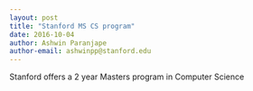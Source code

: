 ```yaml
---
layout: post
title: "Stanford MS CS program"
date: 2016-10-04
author: Ashwin Paranjape
author-email: ashwinpp@stanford.edu
---
```


Stanford offers a 2 year Masters program in Computer Science
